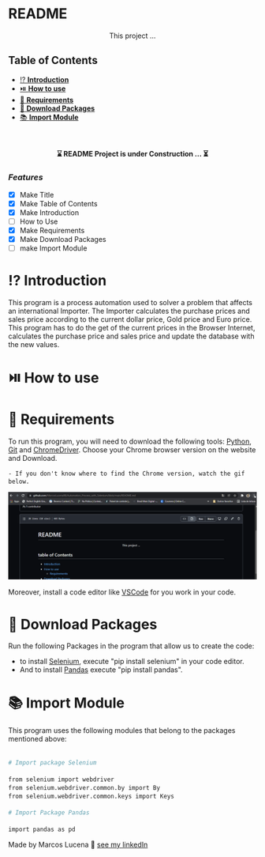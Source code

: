 # **README** <!-- omit in toc -->

<p align="center">This project ...</p>

## **Table of Contents** <!-- omit in toc -->

- [⁉️ **Introduction**](#️-introduction)
- [⏯️ **How to use**](#️-how-to-use)
- [🧾 **Requirements**](#-requirements)
- [🔽 **Download Packages**](#-download-packages)
- [📚 **Import Module**](#-import-module)

<br>

<h4 align="center">
    ⌛ README Project is under Construction ... ⏳
</h4>

### *Features*

- [x] Make Title
- [x] Make Table of Contents
- [x] Make Introduction
- [ ] How to Use
- [x] Make Requirements
- [x] Make Download Packages
- [ ] make Import Module

# ⁉️ **Introduction**

This program is a process automation used to solver a problem that affects an international Importer. 
The Importer calculates the purchase prices and sales price according to the current dollar price, Gold price and Euro price.
This program has to do the get of the current prices in the Browser Internet, calculates the purchase price and sales price and update the database with the new values.

# ⏯️ **How to use**



# 🧾 **Requirements**

To run this program, you will need to download the following tools:
[Python](https://www.python.org/downloads/), [Git](https://git-scm.com/downloads) and
[ChromeDriver](https://chromedriver.chromium.org/downloads).
Choose your Chrome browser version on the website and Download.

    - If you don't know where to find the Chrome version, watch the gif below.

![](Gifs/Chrome_Version.gif)

Moreover, install a code editor like [VSCode](https://code.visualstudio.com/) for you work in your code.

# 🔽 **Download Packages**

Run the following Packages in the program that allow us to create the code:
- to install [Selenium](https://selenium-python.readthedocs.io/installation.html), execute "pip install selenium" in your code editor. 
- And to install [Pandas](https://pandas.pydata.org/docs/getting_started/index.html#getting-started) execute "pip install pandas". 


# 📚 **Import Module**

This program uses the following modules that belong to the packages mentioned above:
```bash

# Import package Selenium

from selenium import webdriver
from selenium.webdriver.common.by import By
from selenium.webdriver.common.keys import Keys

# Import Package Pandas

import pandas as pd

```


   
Made by Marcos Lucena 🤵 [see my linkedIn](https://www.linkedin.com/in/lucenamarcos/)